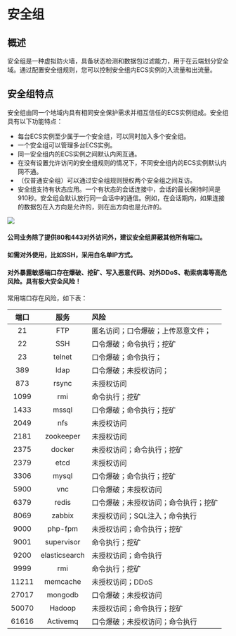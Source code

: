 # 安全组

## 概述

安全组是一种虚拟防火墙，具备状态检测和数据包过滤能力，用于在云端划分安全域。通过配置安全组规则，您可以控制安全组内ECS实例的入流量和出流量。

## 安全组特点

安全组由同一个地域内具有相同安全保护需求并相互信任的ECS实例组成。安全组具有以下功能特点：

- 每台ECS实例至少属于一个安全组，可以同时加入多个安全组。
- 一个安全组可以管理多台ECS实例。
- 同一安全组内的ECS实例之间默认内网互通。
- 在没有设置允许访问的安全组规则的情况下，不同安全组内的ECS实例默认内网不通。
- （仅普通安全组）可以通过安全组规则授权两个安全组之间互访。
- 安全组支持有状态应用。一个有状态的会话连接中，会话的最长保持时间是910秒。安全组会默认放行同一会话中的通信。例如，在会话期内，如果连接的数据包在入方向是允许的，则在出方向也是允许的。

![](http://blog.w2n1ck.com/warning.png)

#### 公司业务除了提供80和443对外访问外，建议安全组屏蔽其他所有端口。

#### 如需对外使用，比如SSH，采用白名单IP方式。

#### 对外暴露敏感端口存在爆破、挖矿、写入恶意代码、对外DDoS、勒索病毒等高危风险。具有极大安全风险！

常用端口存在风险，如下表：

| 端口  |     服务      | 风险                                 |
| :---: | :-----------: | :----------------------------------- |
|  21   |      FTP      | 匿名访问；口令爆破；上传恶意文件；   |
|  22   |      SSH      | 口令爆破；命令执行；挖矿             |
|  23   |    telnet     | 口令爆破；命令执行；                 |
|  389  |     ldap      | 口令爆破；未授权访问；               |
|  873  |     rsync     | 未授权访问                           |
| 1099  |      rmi      | 命令执行；挖矿                       |
| 1433  |     mssql     | 口令爆破；命令执行；挖矿             |
| 2049  |      nfs      | 未授权访问                           |
| 2181  |   zookeeper   | 未授权访问                           |
| 2375  |    docker     | 未授权访问；命令执行；挖矿           |
| 2379  |     etcd      | 未授权访问                           |
| 3306  |     mysql     | 口令爆破；命令执行；挖矿             |
| 5900  |      vnc      | 口令爆破；未授权访问                 |
| 6379  |     redis     | 口令爆破；未授权访问；命令执行；挖矿 |
| 8069  |    zabbix     | 未授权访问；SQL注入；命令执行        |
| 9000  |    php-fpm    | 未授权访问；命令执行；挖矿           |
| 9001  |  supervisor   | 命令执行；挖矿                       |
| 9200  | elasticsearch | 未授权访问；命令执行                 |
| 9999  |      rmi      | 命令执行；挖矿                       |
| 11211 |   memcache    | 未授权访问；DDoS                     |
| 27017 |    mongodb    | 口令爆破；未授权访问                 |
| 50070 |    Hadoop     | 未授权访问；命令执行；挖矿           |
| 61616 |   Activemq    | 口令爆破；未授权访问；命令执行       |



